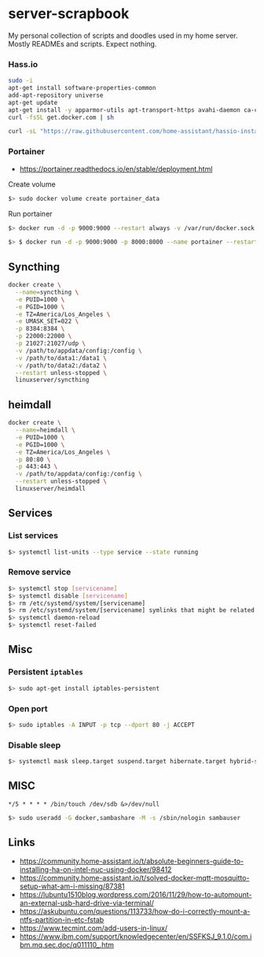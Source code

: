 # server-scrapbook

My personal collection of scripts and doodles used in my home server. Mostly READMEs and scripts. Expect nothing.

### Hass.io

```bash
sudo -i
apt-get install software-properties-common
add-apt-repository universe
apt-get update
apt-get install -y apparmor-utils apt-transport-https avahi-daemon ca-certificates curl dbus jq network-manager socat
curl -fsSL get.docker.com | sh
```

```bash
curl -sL "https://raw.githubusercontent.com/home-assistant/hassio-installer/master/hassio_install.sh" | bash -s -- -m intel-nuc
```

### Portainer

* https://portainer.readthedocs.io/en/stable/deployment.html

Create volume

```bash
$> sudo docker volume create portainer_data
```

Run portainer

```bash
$> docker run -d -p 9000:9000 --restart always -v /var/run/docker.sock:/var/run/docker.sock -v portainer_data:/data portainer/portainer
```

```bash
$> $ docker run -d -p 9000:9000 -p 8000:8000 --name portainer --restart always -v /var/run/docker.sock:/var/run/docker.sock -v /path/on/host/data:/data portainer/portainer
```

## Syncthing


```bash
docker create \
  --name=syncthing \
  -e PUID=1000 \
  -e PGID=1000 \
  -e TZ=America/Los_Angeles \
  -e UMASK_SET=022 \
  -p 8384:8384 \
  -p 22000:22000 \
  -p 21027:21027/udp \
  -v /path/to/appdata/config:/config \
  -v /path/to/data1:/data1 \
  -v /path/to/data2:/data2 \
  --restart unless-stopped \
  linuxserver/syncthing
```

## heimdall

```bash
docker create \
  --name=heimdall \
  -e PUID=1000 \
  -e PGID=1000 \
  -e TZ=America/Los_Angeles \
  -p 80:80 \
  -p 443:443 \
  -v /path/to/appdata/config:/config \
  --restart unless-stopped \
  linuxserver/heimdall
``` 

## Services

### List services

```bash
$> systemctl list-units --type service --state running
```

### Remove service

```bash
$> systemctl stop [servicename]
$> systemctl disable [servicename]
$> rm /etc/systemd/system/[servicename]
$> rm /etc/systemd/system/[servicename] symlinks that might be related
$> systemctl daemon-reload
$> systemctl reset-failed
```

## Misc

### Persistent `iptables`

```bash
$> sudo apt-get install iptables-persistent
```

### Open port

```bash
$> sudo iptables -A INPUT -p tcp --dport 80 -j ACCEPT
```

### Disable sleep

```bash
$> systemctl mask sleep.target suspend.target hibernate.target hybrid-sleep.target
```



## MISC

```cron
*/5 * * * * /bin/touch /dev/sdb &>/dev/null
```

```bash
$> sudo useradd -G docker,sambashare -M -s /sbin/nologin sambauser
```

## Links

* https://community.home-assistant.io/t/absolute-beginners-guide-to-installing-ha-on-intel-nuc-using-docker/98412
* https://community.home-assistant.io/t/solved-docker-mqtt-mosquitto-setup-what-am-i-missing/87381
* https://lubuntu1510blog.wordpress.com/2016/11/29/how-to-automount-an-external-usb-hard-drive-via-terminal/
* https://askubuntu.com/questions/113733/how-do-i-correctly-mount-a-ntfs-partition-in-etc-fstab
* https://www.tecmint.com/add-users-in-linux/
* https://www.ibm.com/support/knowledgecenter/en/SSFKSJ_9.1.0/com.ibm.mq.sec.doc/q011110_.htm
